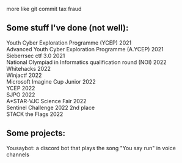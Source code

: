 more like git commit tax fraud  

Some stuff I've done (not well):
-
Youth Cyber Exploration Programme (YCEP) 2021  
Advanced Youth Cyber Exploration Programme (A.YCEP) 2021  
Sieberrsec ctf 3.0 2021  
National Olympiad in Informatics qualification round (NOI) 2022  
Whitehacks 2022  
Winjactf 2022  
Microsoft Imagine Cup Junior 2022  
YCEP 2022  
SJPO 2022  
A*STAR-VJC Science Fair 2022  
Sentinel Challenge 2022 2nd place  
STACK the Flags 2022  

Some projects:
-
Yousaybot: a discord bot that plays the song "You say run" in voice channels  
